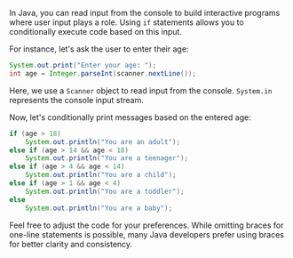 In Java, you can read input from the console to build interactive programs where user input plays a role. Using `if`
statements allows you to conditionally execute code based on this input.

For instance, let's ask the user to enter their age:

```java
System.out.print("Enter your age: ");
int age = Integer.parseInt(scanner.nextLine());
```

Here, we use a `Scanner` object to read input from the console. `System.in` represents the console input stream.

Now, let's conditionally print messages based on the entered age:

```java
if (age > 18)
    System.out.println("You are an adult");
else if (age > 14 && age < 18)
    System.out.println("You are a teenager");
else if (age > 4 && age < 14)
    System.out.println("You are a child");
else if (age > 1 && age < 4)
    System.out.println("You are a toddler");
else
    System.out.println("You are a baby");
```
Feel free to adjust the code for your preferences. While omitting braces for one-line statements is possible, many Java 
developers prefer using braces for better clarity and consistency.